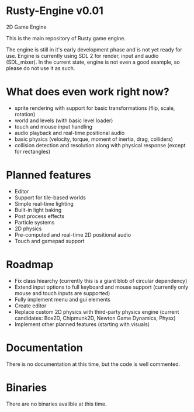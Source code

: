 # Rusty-Engine v0.01
2D Game Engine

This is the main repository of Rusty game engine.

The engine is still in it's early development phase and is not yet ready for use. Engine is currently using SDL 2 for render, input and audio (SDL_mixer).
In the current state, engine is not even a good example, so please do not use it as such.

# What does even work right now?

- sprite rendering with support for basic transformations (flip, scale, rotation)
- world and levels (with basic level loader) 
- touch and mouse input handling
- audio playback and real-time positional audio
- basic physics (velocity, torque, moment of inertia, drag, colliders)
- collision detection and resolution along with physical response (except for rectangles)

# Planned features

- Editor
- Support for tile-based worlds
- Simple real-time lighting
- Built-in light baking
- Post process effects
- Particle systems
- 2D physics
- Pre-computed and real-time 2D positional audio
- Touch and gamepad support

# Roadmap

- Fix class hiearchy (currently this is a giant blob of circular dependency)
- Extend input options to full keyboard and mouse support (currently only mouse and touch inputs are supported)
- Fully implement menu and gui elements
- Create editor
- Replace custom 2D physics with third-party physics engine (current candidates: Box2D, Chipmunk2D, Newton Game Dynamics, Physx)
- Implement other planned features (starting with visuals)

# Documentation
There is no documentation at this time, but the code is well commented.

# Binaries
There are no binaries avalible at this time.
